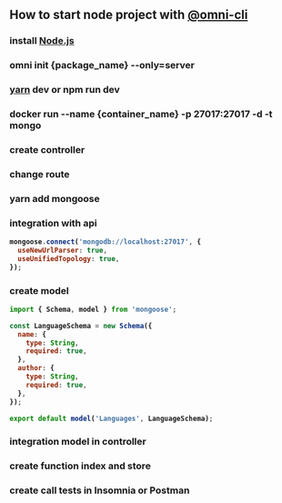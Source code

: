 ## How to start node project with <a href="https://www.npmjs.com/package/@rocketseat/omni-cli">@omni-cli</a>

### install <a href="https://nodejs.org/en/">Node.js</a>
### omni init {package_name} --only=server
### <strong><a href="https://yarnpkg.com/lang/en/">yarn</a><strong> dev or npm run dev
### docker run --name {container_name} -p 27017:27017 -d -t mongo
### create controller
### change route
### yarn add mongoose
### integration with api
```javascript
mongoose.connect('mongodb://localhost:27017', {
  useNewUrlParser: true,
  useUnifiedTopology: true,
});
```
### create model
```javascript
import { Schema, model } from 'mongoose';

const LanguageSchema = new Schema({
  name: {
    type: String,
    required: true,
  },
  author: {
    type: String,
    required: true,
  },
});

export default model('Languages', LanguageSchema);
```
### integration model in controller 
### create function index and store
### create call tests in Insomnia or Postman

